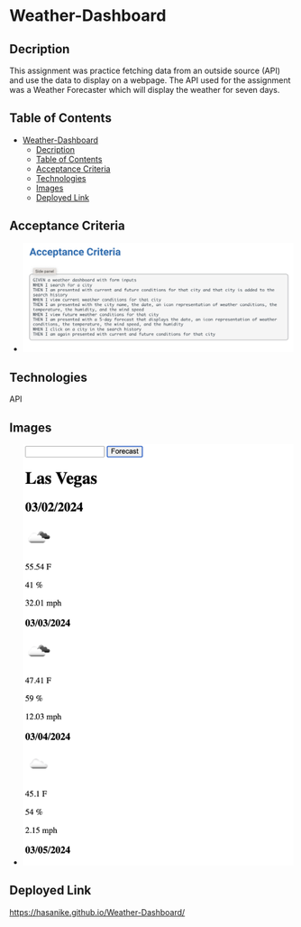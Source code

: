 # Weather-Dashboard
## Decription
This assignment was practice fetching data from an outside source (API) and use the data to display on a webpage. The API used for the assignment was a Weather Forecaster which will display the weather for seven days. 

## Table of Contents
- [Weather-Dashboard](#weather-dashboard)
  - [Decription](#decription)
  - [Table of Contents](#table-of-contents)
  - [Acceptance Criteria](#acceptance-criteria)
  - [Technologies](#technologies)
  - [Images](#images)
  - [Deployed Link](#deployed-link)
## Acceptance Criteria
- ![alt text](/Assets/images/Screenshot%202024-03-02%20at%209.26.16%20PM.png "Acceptance Criteria") 

## Technologies
API

## Images
- ![alt text](/Assets/images/Screenshot%202024-03-02%20at%209.29.25%20PM.png "Deployed Page")
## Deployed Link
https://hasanike.github.io/Weather-Dashboard/
